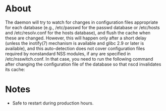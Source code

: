 # About

The daemon will try to watch for changes in configuration files appropriate for each database (e.g., /etc/passwd for the passwd database or /etc/hosts and /etc/resolv.conf for the hosts database), and flush the cache when these are changed. However, this will happen only after a short delay (unless the inotify(7) mechanism is available and glibc 2.9 or later is available), and this auto-detection does not cover configuration files required by nonstandard NSS modules, if any are specified in /etc/nsswitch.conf. In that case, you need to run the following command after changing the configuration file of the database so that nscd invalidates its cache:

# Notes

* Safe to restart during production hours.
